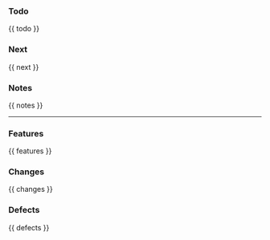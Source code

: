 ### Todo
{{ todo }}

### Next
{{ next }}

### Notes
{{ notes }}

---

### Features
{{ features }}

### Changes
{{ changes }}

### Defects
{{ defects }}
